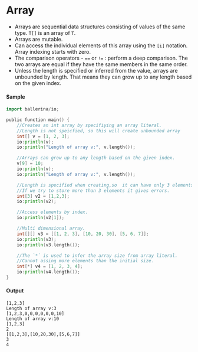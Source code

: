 # Array

- Arrays are sequential data structures consisting of values of the same type. `T[]` is an array of `T`.
- Arrays are mutable.
- Can access the individual elements of this array using the `[i]` notation. Array indexing starts with zero.
- The comparison operators - `==` or `!=` : perform a deep comparison.  The two arrays are equal if they have the same members in the same order.
- Unless the length is specified or inferred from the value, arrays are unbounded by length. That means they can grow up to any length based on the given index. 

#### Sample

```go
import ballerina/io;

public function main() {
    //Creates an int array by specifiying an array literal. 
    //Length is not speicfied, so this will create unbounded array
    int[] v = [1, 2, 3];
    io:println(v);
    io:println("Length of array v:", v.length());

    //Arrays can grow up to any length based on the given index. 
    v[9] = 10;
    io:println(v);
    io:println("Length of array v:", v.length());

    //Length is specified when creating,so  it can have only 3 elements maximum. 
    //If we try to store more than 3 elements it gives errors.
    int[3] v2 = [1,2,3];
    io:println(v2);

    //Access elements by index.
    io:println(v2[1]);

    //Multi dimensional array. 
    int[][] v3 = [[1, 2, 3], [10, 20, 30], [5, 6, 7]];
    io:println(v3);
    io:println(v3.length());

    //The `*` is used to infer the array size from array literal. 
    //Cannot assing more elements than the initial size. 
    int[*] v4 = [1, 2, 3, 4];
    io:println(v4.length());   
}
```

#### Output

```
[1,2,3]
Length of array v:3
[1,2,3,0,0,0,0,0,0,10]
Length of array v:10
[1,2,3]
2
[[1,2,3],[10,20,30],[5,6,7]]
3
4
```